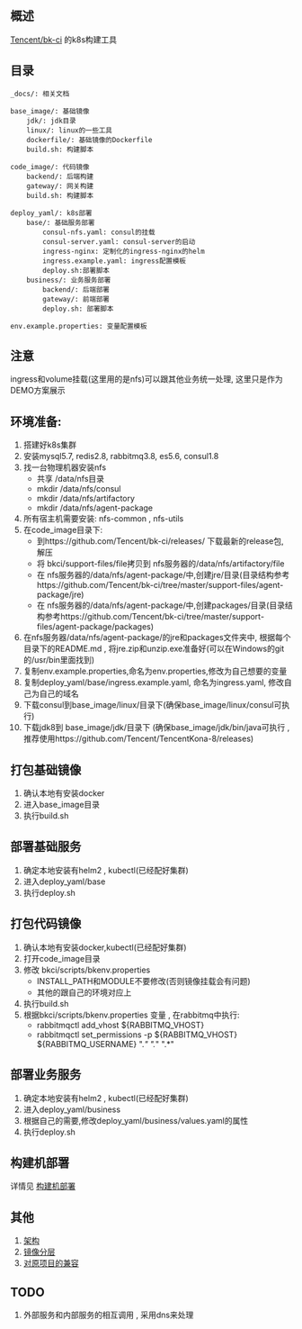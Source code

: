 ## 概述
[Tencent/bk-ci](https://github.com/Tencent/bk-ci) 的k8s构建工具

## 目录
```
_docs/: 相关文档

base_image/: 基础镜像
    jdk/: jdk目录
    linux/: linux的一些工具
    dockerfile/: 基础镜像的Dockerfile
    build.sh: 构建脚本

code_image/: 代码镜像
    backend/: 后端构建
    gateway/: 网关构建
    build.sh: 构建脚本

deploy_yaml/: k8s部署
    base/: 基础服务部署
        consul-nfs.yaml: consul的挂载
        consul-server.yaml: consul-server的启动
        ingress-nginx: 定制化的ingress-nginx的helm
        ingress.example.yaml: ingress配置模板
        deploy.sh:部署脚本
    business/: 业务服务部署
        backend/: 后端部署
        gateway/: 前端部署
        deploy.sh: 部署脚本

env.example.properties: 变量配置模板
```

## 注意
ingress和volume挂载(这里用的是nfs)可以跟其他业务统一处理, 这里只是作为DEMO方案展示

## 环境准备:
1. 搭建好k8s集群
2. 安装mysql5.7, redis2.8, rabbitmq3.8, es5.6, consul1.8
3. 找一台物理机器安装nfs
    - 共享 /data/nfs目录 
    - mkdir /data/nfs/consul
    - mkdir /data/nfs/artifactory
    - mkdir /data/nfs/agent-package
4. 所有宿主机需要安装: nfs-common , nfs-utils
5. 在code_image目录下: 
    - 到https://github.com/Tencent/bk-ci/releases/ 下载最新的release包, 解压
    - 将 bkci/support-files/file拷贝到 nfs服务器的/data/nfs/artifactory/file
    - 在 nfs服务器的/data/nfs/agent-package/中,创建jre/目录(目录结构参考https://github.com/Tencent/bk-ci/tree/master/support-files/agent-package/jre)
    - 在 nfs服务器的/data/nfs/agent-package/中,创建packages/目录(目录结构参考https://github.com/Tencent/bk-ci/tree/master/support-files/agent-package/packages) 
6. 在nfs服务器/data/nfs/agent-package/的jre和packages文件夹中, 根据每个目录下的README.md , 将jre.zip和unzip.exe准备好(可以在Windows的git的/usr/bin里面找到)
7. 复制env.example.properties,命名为env.properties,修改为自己想要的变量
8. 复制deploy_yaml/base/ingress.example.yaml, 命名为ingress.yaml, 修改自己为自己的域名
9. 下载consul到base_image/linux/目录下(确保base_image/linux/consul可执行)
10. 下载jdk8到 base_image/jdk/目录下 (确保base_image/jdk/bin/java可执行 , 推荐使用https://github.com/Tencent/TencentKona-8/releases)


## 打包基础镜像
1. 确认本地有安装docker
2. 进入base_image目录
3. 执行build.sh

## 部署基础服务
1. 确定本地安装有helm2 , kubectl(已经配好集群)
2. 进入deploy_yaml/base 
3. 执行deploy.sh

## 打包代码镜像
1. 确认本地有安装docker,kubectl(已经配好集群)
2. 打开code_image目录 
3. 修改 bkci/scripts/bkenv.properties 
    - INSTALL_PATH和MODULE不要修改(否则镜像挂载会有问题)
    - 其他的跟自己的环境对应上
4. 执行build.sh
5. 根据bkci/scripts/bkenv.properties 变量 , 在rabbitmq中执行:
    - rabbitmqctl add_vhost ${RABBITMQ_VHOST}
    - rabbitmqctl set_permissions -p ${RABBITMQ_VHOST} ${RABBITMQ_USERNAME} ".*" ".*" ".*"


## 部署业务服务
1. 确定本地安装有helm2 , kubectl(已经配好集群)
2. 进入deploy_yaml/business
3. 根据自己的需要,修改deploy_yaml/business/values.yaml的属性
4. 执行deploy.sh

## 构建机部署
详情见 [构建机部署](code_image/dockerhost/)

## 其他
1. [架构](_docs/架构.md)
2. [镜像分层](_docs/镜像分层.md)
3. [对原项目的兼容](_docs/对原项目的兼容.md)

## TODO
1. 外部服务和内部服务的相互调用 , 采用dns来处理